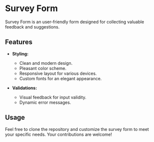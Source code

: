# Survey Form

Survey Form is an user-friendly form designed for collecting valuable feedback and suggestions.

## Features

- **Styling:**
  - Clean and modern design.
  - Pleasant color scheme.
  - Responsive layout for various devices.
  - Custom fonts for an elegant appearance.

- **Validations:**
     - Visual feedback for input validity.
     - Dynamic error messages.
## Usage

Feel free to clone the repository and customize the survey form to meet your specific needs. Your contributions are welcome!



